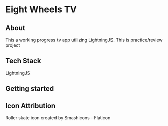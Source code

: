 # Eight Wheels TV

## About

This a working progress tv app utilizing LightningJS. This is practice/review project

## Tech Stack

LightningJS

## Getting started

## Icon Attribution

Roller skate icon created by Smashicons - Flaticon
